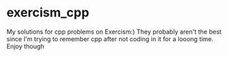 # exercism_cpp
My solutions for cpp problems on Exercism:) 
They probably aren't the best since I'm trying to remember cpp after not coding in it for a looong time. Enjoy though
